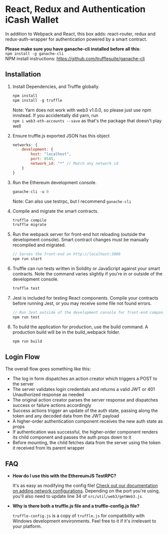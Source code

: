 # React, Redux and Authentication iCash Wallet

In addition to Webpack and React, this box adds: react-router, redux and redux-auth-wrapper for authentication powered by a smart contract.

**Please make sure you have ganache-cli installed before all this**:  
`npm install -g ganache-cli`  
NPM install instructions: https://github.com/trufflesuite/ganache-cli  
  
    
## Installation

1. Install Dependencies, and Truffle globally. 
    ```javascript
    npm install
    npm install -g truffle
    ```  

    Note: Yarn does not work with web3 v1.0.0, so please just use npm innstead. If you accidentally did yarn, run  
    `npm i web3-eth-accounts --save` as that's the package that doesn't play well 

2. Ensure truffle.js exported JSON has this object
    ```javascript
    networks: {
        development: {
            host: "localhost",
            port: 8545,
            network_id: "*" // Match any network id
        }
    }
    ```

3. Run the Ethereum development console.
    ```javascript
    ganache-cli -u 0
    ```

    Note: Can also use testrpc, but I recommend `ganache-cli`  

4. Compile and migrate the smart contracts.
    ```javascript
    truffle compile
    truffle migrate
    ```

5. Run the webpack server for front-end hot reloading (outside the development console). Smart contract changes must be manually recompiled and migrated.
    ```javascript
    // Serves the front-end on http://localhost:3000
    npm run start
    ```

6. Truffle can run tests written in Solidity or JavaScript against your smart contracts. Note the command varies slightly if you're in or outside of the development console.
    ```javascript
    truffle test
    ```

7. Jest is included for testing React components. Compile your contracts before running Jest, or you may receive some file not found errors.
    ```javascript
    // Run Jest outside of the development console for front-end component tests.
    npm run test
    ```

8. To build the application for production, use the build command. A production build will be in the build_webpack folder.
    ```javascript
    npm run build
    ```

## Login Flow

The overall flow goes something like this:

* The log in form dispatches an action creator which triggers a POST to the server  
* The server validates login credentials and returns a valid JWT or 401 Unauthorized response as needed  
* The original action creator parses the server response and dispatches success or failure actions accordingly  
* Success actions trigger an update of the auth state, passing along the token and any decoded data from the JWT payload  
* A higher-order authentication component receives the new auth state as props  
* If authentication was successful, the higher-order component renders its child component and passes the auth props down to it  
* Before mounting, the child fetches data from the server using the token it received from its parent wrapper  

## FAQ

* __How do I use this with the EthereumJS TestRPC?__

    It's as easy as modifying the config file! [Check out our documentation on adding network configurations](http://truffleframework.com/docs/advanced/configuration#networks). Depending on the port you're using, you'll also need to update line 34 of `src/util/web3/getWeb3.js`.

* __Why is there both a truffle.js file and a truffle-config.js file?__

    `truffle-config.js` is a copy of `truffle.js` for compatibility with Windows development environments. Feel free to it if it's irrelevant to your platform.
